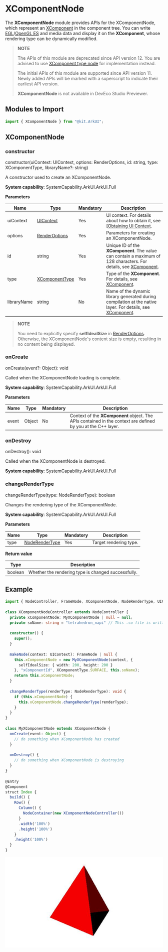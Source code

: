 # XComponentNode

The **XComponentNode** module provides APIs for the XComponentNode, which represent an [XComponent](arkui-ts/ts-basic-components-xcomponent.md#xcomponent) in the component tree. You can write [EGL](../native-lib/egl.md)/[OpenGL ES](../native-lib/opengles.md) and media data and display it on the **XComponent**, whose rendering type can be dynamically modified.

> **NOTE**
>
> The APIs of this module are deprecated since API version 12. You are advised to use [XComponent type node](./js-apis-arkui-frameNode.md#xcomponent12) for implementation instead.
>
> The initial APIs of this module are supported since API version 11. Newly added APIs will be marked with a superscript to indicate their earliest API version.
>
> **XComponentNode** is not available in DevEco Studio Previewer.

## Modules to Import

```ts
import { XComponentNode } from "@kit.ArkUI";
```

## XComponentNode

### constructor

constructor(uiContext: UIContext, options: RenderOptions, id: string, type: XComponentType, libraryName?: string)

A constructor used to create an XComponentNode.

**System capability**: SystemCapability.ArkUI.ArkUI.Full

**Parameters**

| Name     | Type                                                        | Mandatory| Description                                                        |
| ----------- | ------------------------------------------------------------ | ---- | ------------------------------------------------------------ |
| uiContext   | [UIContext](js-apis-arkui-UIContext.md)                      | Yes  | UI context. For details about how to obtain it, see [[Obtaining UI Context](./js-apis-arkui-node.md#obtaining-ui-context).|
| options     | [RenderOptions](./js-apis-arkui-builderNode.md#renderoptions) | Yes  | Parameters for creating an XComponentNode.                              |
| id          | string                                                       | Yes  | Unique ID of the **XComponent**. The value can contain a maximum of 128 characters. For details, see [XComponent](arkui-ts/ts-basic-components-xcomponent.md#xcomponent).|
| type        | [XComponentType](arkui-ts/ts-appendix-enums.md#xcomponenttype10) | Yes  | Type of the **XComponent**. For details, see [XComponent](arkui-ts/ts-basic-components-xcomponent.md#xcomponent).|
| libraryName | string                                                       | No  | Name of the dynamic library generated during compilation at the native layer. For details, see [XComponent](arkui-ts/ts-basic-components-xcomponent.md#xcomponent).|

> **NOTE**
>
> You need to explicitly specify **selfIdealSize** in [RenderOptions](./js-apis-arkui-builderNode.md#renderoptions). Otherwise, the XComponentNode's content size is empty, resulting in no content being displayed.

### onCreate

onCreate(event?: Object): void

Called when the XComponentNode loading is complete.

**System capability**: SystemCapability.ArkUI.ArkUI.Full

**Parameters**

| Name| Type  | Mandatory| Description                                                        |
| ------ | ------ | ---- | ------------------------------------------------------------ |
| event  | Object | No  | Context of the **XComponent** object. The APIs contained in the context are defined by you at the C++ layer.|

### onDestroy

onDestroy(): void

Called when the XComponentNode is destroyed.

**System capability**: SystemCapability.ArkUI.ArkUI.Full

### changeRenderType

changeRenderType(type: NodeRenderType): boolean

Changes the rendering type of the XComponentNode.

**System capability**: SystemCapability.ArkUI.ArkUI.Full

**Parameters**

| Name| Type                                                    | Mandatory| Description            |
| ------ | ------------------------------------------------------------ | ---- | ------------------ |
| type   | [NodeRenderType](./js-apis-arkui-builderNode.md#noderendertype) | Yes| Target rendering type.|

**Return value**

| Type| Description                  |
| ---- | ---------------------- |
| boolean | Whether the rendering type is changed successfully.|

## Example

```ts
import { NodeController, FrameNode, XComponentNode, NodeRenderType, UIContext} from '@kit.ArkUI'

class XComponentNodeController extends NodeController {
  private xComponentNode: MyXComponentNode | null = null;
  private soName: string = "tetrahedron_napi" // This .so file is written and generated by you using the Node-API.

  constructor() {
    super();
  }

  makeNode(context: UIContext): FrameNode | null {
    this.xComponentNode = new MyXComponentNode(context, {
      selfIdealSize: { width: 200, height: 200 }
    }, "xComponentId", XComponentType.SURFACE, this.soName);
    return this.xComponentNode;
  }

  changeRenderType(renderType: NodeRenderType): void {
    if (this.xComponentNode) {
      this.xComponentNode.changeRenderType(renderType);
    }
  }
}

class MyXComponentNode extends XComponentNode {
  onCreate(event: Object) {
    // do something when XComponentNode has created
  }

  onDestroy() {
    // do something when XComponentNode is destroying
  }
}

@Entry
@Component
struct Index {
  build() {
    Row() {
      Column() {
        NodeContainer(new XComponentNodeController())
      }
      .width('100%')
      .height('100%')
    }
    .height('100%')
  }
}
```

![XComponentNodeSample](figures/xcomponent_node.jpg)
